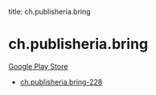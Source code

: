 title: ch.publisheria.bring
# ch.publisheria.bring


[Google Play Store](https://play.google.com/store/apps/details?id=ch.publisheria.bring)


* [ch.publisheria.bring-228](./ch.publisheria.bring-228/)